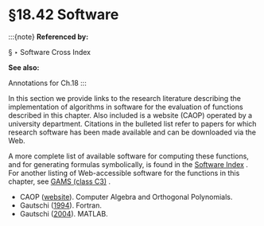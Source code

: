 # §18.42 Software

:::{note}
**Referenced by:**

§ ‣ Software Cross Index

**See also:**

Annotations for Ch.18
:::

In this section we provide links to the research literature describing the implementation of algorithms in software for the evaluation of functions described in this chapter. Also included is a website (CAOP) operated by a university department. Citations in the bulleted list refer to papers for which research software has been made available and can be downloaded via the Web.

A more complete list of available software for computing these functions, and for generating formulas symbolically, is found in the [Software Index](./software/index.md) . For another listing of Web-accessible software for the functions in this chapter, see [GAMS (class C3)](https://gams.nist.gov/serve.cgi/Class/C3/) .

* CAOP ([website](./bib/C.html#bib2526 "")). Computer Algebra and Orthogonal Polynomials.
* Gautschi ([1994](./bib/G.html#bib892 "Algorithm 726: ORTHPOL — a package of routines for generating orthogonal polynomials and Gauss-type quadrature rules")). Fortran.
* Gautschi ([2004](./bib/G.html#bib899 "Orthogonal Polynomials: Computation and Approximation")). MATLAB.
